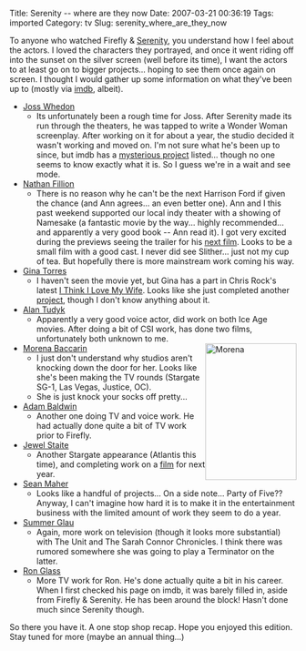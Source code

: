 Title: Serenity -- where are they now
Date: 2007-03-21 00:36:19
Tags: imported
Category: tv
Slug: serenity_where_are_they_now


To anyone who watched Firefly & <a href="http://www.imdb.com/title/tt0379786/">Serenity</a>, you understand how I feel about the actors.  I loved the characters they portrayed, and once it went riding off into the sunset on the silver screen (well before its time), I want the actors to at least go on to bigger projects... hoping to see them once again on screen.  I thought I would gather up some information on what they've been up to (mostly via <a href="http://www.imdb.com/">imdb</a>, albeit).

<ul>
	<li><a href="http://www.imdb.com/name/nm0923736/">Joss Whedon</a>
<ul>
	<li>Its unfortunately been a rough time for Joss.  After Serenity made its run through the theaters, he was tapped to write a Wonder Woman screenplay.  After working on it for about a year, the studio decided it wasn't working and moved on.  I'm not sure what he's been up to since, but imdb has a <a href="http://www.imdb.com/title/tt0481738/" title="Goners">mysterious project</a> listed... though no one seems to know exactly what it is.  So I guess we're in a wait and see mode.</li>
</ul>
</li>
	<li><a href="http://www.imdb.com/name/nm0277213/">Nathan Fillion</a>
<ul>
	<li>There is no reason why he can't be the next Harrison Ford if given the chance (and Ann agrees... an even better one).  Ann and I this past weekend supported our local indy theater with a showing of Namesake (a fantastic movie by the way... highly recommended... and apparently a very good book -- Ann read it).  I got very excited during the previews seeing the trailer for his <a href="http://www.imdb.com/title/tt0473308/" title="Waitress">next film</a>.  Looks to be a small film with a good cast.  I never did see Slither... just not my cup of tea.  But hopefully there is more mainstream work coming his way.</li>
</ul>
</li>
	<li><a href="http://www.imdb.com/name/nm0868659/">Gina Torres</a>
<ul>
	<li>I haven't seen the movie yet, but Gina has a part in Chris Rock's latest <a href="http://www.imdb.com/title/tt0770772/">I Think  I Love My Wife</a>.  Looks like she just completed another <a href="http://www.imdb.com/title/tt0478273/" title="South of Pico">project</a>, though I don't know anything about it.</li>
</ul>
</li>
	<li><a href="http://www.imdb.com/name/nm0876138/">Alan Tudyk</a>
<ul>
	<li>Apparently a very good voice actor, did work on both Ice Age movies.  After doing a bit of CSI work, has done two films, unfortunately both unknown to me.</li>
</ul>
</li>
	<li><a href="http://www.imdb.com/name/nm1072555/">Morena Baccarin</a><img src="http://farm1.static.flickr.com/26/45969179_a10ba39783_m.jpg" title="Morena" alt="Morena" style="float: right" height="240" width="160" />
<ul>
	<li>I just don't understand why studios aren't knocking down the door for her.  Looks like she's been making the TV rounds (Stargate SG-1, Las Vegas, Justice, OC).</li>
	<li>She is just knock your socks off pretty...</li>
</ul>
</li>
	<li><a href="http://www.imdb.com/name/nm0000284/">Adam Baldwin</a>
<ul>
	<li>Another one doing TV and voice work.  He had actually done quite a bit of TV work prior to Firefly.</li>
</ul>
</li>
	<li><a href="http://www.imdb.com/name/nm0821612/">Jewel Staite</a>
<ul>
	<li>Another Stargate appearance (Atlantis this time), and completing work on a <a href="http://www.imdb.com/title/tt0811124/" title="The Tribe">film</a> for next year.</li>
</ul>
</li>
	<li><a href="http://www.imdb.com/name/nm0536883/">Sean Maher</a>
<ul>
	<li>Looks like a handful of projects... On a side note... Party of Five??  Anyway, I can't imagine how hard it is to make it in the entertainment business with the limited amount of work they seem to do a year.</li>
</ul>
</li>
	<li><a href="http://www.imdb.com/name/nm1132359/">Summer Glau</a>
<ul>
	<li>Again, more work on television (though it looks more substantial) with The Unit and The Sarah Connor Chronicles.  I think there was rumored somewhere she was going to play a Terminator on the latter.</li>
</ul>
</li>
	<li><a href="http://www.imdb.com/name/nm0322002/">Ron Glass </a>
<ul>
	<li>More TV work for Ron.  He's done actually quite a bit in his career.  When I first checked his page on imdb, it was barely filled in, aside from Firefly & Serenity.  He has been around the block!  Hasn't done much since Serenity though.</li>
</ul>
</li>
</ul>

So there you have it.  A one stop shop recap.  Hope you enjoyed this edition.  Stay tuned for more (maybe an annual thing...)
